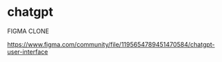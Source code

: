 # chatgpt

FIGMA CLONE

https://www.figma.com/community/file/1195654789451470584/chatgpt-user-interface
